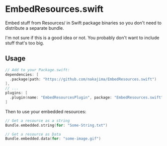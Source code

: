 # EmbedResources.swift

Embed stuff from Resources/ in Swift package binaries so you don't need to distribute a separate bundle.

I'm not sure if this is a good idea or not. You probably don't want to include stuff that's too big.

## Usage

```swift
// Add to your Package.swift:
dependencies: [
  .package(path: "https://github.com/nakajima/EmbedResources.swift")
],
// ...
plugins: [
  .plugin(name: "EmbedResourcesPlugin", package: "EmbedResources.swift")
]
```

Then to use your embedded resources:

```swift
// Get a resource as a string
Bundle.embedded.string(for: "Some-String.txt")

// Get a resource as Data
Bundle.embedded.data(for: "some-image.gif")
```
